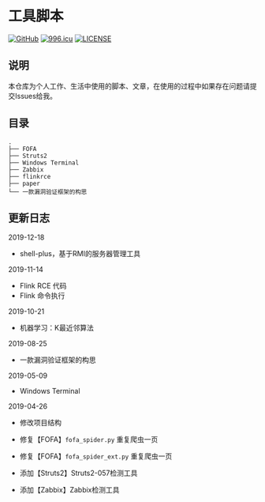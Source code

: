 # 工具脚本

[![GitHub](https://img.shields.io/badge/r4v3zn-scripts-green.svg)](https://github.com/0nise/scripts) [![996.icu](https://img.shields.io/badge/link-996.icu-red.svg)](https://996.icu) [![LICENSE](https://img.shields.io/badge/license-Anti%20996-blue.svg)](https://github.com/996icu/996.ICU/blob/master/LICENSE)

## 说明

本仓库为个人工作、生活中使用的脚本、文章，在使用的过程中如果存在问题请提交Issues给我。

## 目录

```
.
├── FOFA
├── Struts2
├── Windows Terminal
├── Zabbix
├── flinkrce
├── paper
└── 一款漏洞验证框架的构思
```

## 更新日志

2019-12-18

- shell-plus，基于RMI的服务器管理工具

2019-11-14

- Flink RCE 代码
- Flink 命令执行

2019-10-21

- 机器学习：K最近邻算法

2019-08-25

- 一款漏洞验证框架的构思

2019-05-09

- Windows Terminal 

2019-04-26

- 修改项目结构

- 修复【FOFA】`fofa_spider.py` 重复爬虫一页

- 修复【FOFA】`fofa_spider_ext.py` 重复爬虫一页

- 添加【Struts2】Struts2-057检测工具

- 添加【Zabbix】Zabbix检测工具